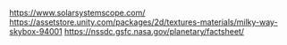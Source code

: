 https://www.solarsystemscope.com/
https://assetstore.unity.com/packages/2d/textures-materials/milky-way-skybox-94001
https://nssdc.gsfc.nasa.gov/planetary/factsheet/
